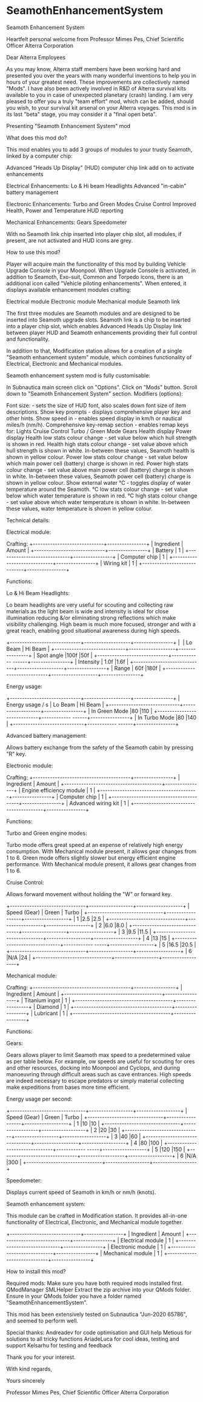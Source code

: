 # SeamothEnhancementSystem
 Seamoth Enhancement System

 Heartfelt personal welcome from
 Professor Mimes Pes, Chief Scientific Officer
 Alterra Corporation

 Dear Alterra Employees

 As you may know, Alterra staff members have been working hard and presented you over the years with many wonderful inventions to help you in hours of your greatest need. These improvements are collectively named "Mods". I have also been actively involved in R&D of Alterra survival kits available to you in case of unexpected planetary (crash) landing. I am very pleased to offer you a truly "team effort" mod, which can be added, should you wish, to your survival kit arsenal on your Alterra voyages.  This mod is in its last "beta" stage, you may consider it a "final open beta".

 Presenting "Seamoth Enhancement System" mod

 What does this mod do?

 This mod enables you to add 3 groups of modules to your trusty Seamoth, linked by a computer chip:

 Advanced "Heads Up Display" (HUD) computer chip link add on to activate enhancements

 Electrical Enhancements:
 Lo & Hi beam Headlights
 Advanced "in-cabin" battery management

 Electronic Enhancements:
 Turbo and Green Modes
 Cruise Control
 Improved Health, Power and Temperature HUD reporting

 Mechanical Enhancements:
 Gears
 Speedometer

 With no Seamoth link chip inserted into player chip slot, all modules, if present, are not activated and HUD icons are grey.

 How to use this mod?

 Player will acquire main the functionality of this mod by building Vehicle Upgrade Console in your Moonpool. When Upgrade Console is activated, in addition to Seamoth, Exo-suit, Common and Torpedo icons, there is an additional icon called "Vehicle piloting enhancements". When entered, it displays available enhancement modules crafting:

 Electrical module
 Electronic module
 Mechanical module
 Seamoth link

 The first three modules are Seamoth modules and are designed to be inserted into Seamoth upgrade slots. Seamoth link is a chip to be inserted into a player chip slot, which enables Advanced Heads Up Display link between player HUD and Seamoth enhancements providing their full control and functionality.

 In addition to that, Modification station allows for a creation of a single "Seamoth enhancement system" module, which combines functionality of Electrical, Electronic and Mechanical modules.

 Seamoth enhancement system mod is fully customisable:

 In Subnautica main screen click on "Options".
 Click on "Mods" button.
 Scroll down to "Seamoth Enhancement System" section.
 Modifiers (options):

 Font size: - sets the size of HUD font, also scales down font size of item descriptions.
 Show key prompts - displays comprehensive player key and other hints.
 Show speed in - enables speed display in km/h or nautical miles/h (nm/h).
 Comprehensive key-remap section - enables remap keys for:
 Lights
 Cruise Control
 Turbo / Green Mode
 Gears
 Health display
 Power display
 Health low stats colour change - set value below which hull strength is shown in red.
 Health high stats colour change - set value above which hull strength is shown in white.
 In-between these values, Seamoth health is shown in yellow colour.
 Power low stats colour change - set value below which main power cell (battery) charge is shown in red.
 Power high stats colour change - set value above main power cell (battery) charge is shown in white.
 In-between these values, Seamoth power cell (battery) charge is shown in yellow colour.
 Show external water °C - toggles display of water temperature around the Seamoth.
 °C low stats colour change - set value below which water temperature is shown in red.
 °C high stats colour change - set value above which water temperature is shown in white.
 ﻿In-between these values, water temperature is shown in yellow colour.


 Technical details:

 Electrical module:

 Crafting:
 +-----------------------------+----------------+
 | Ingredient   | Amount     |
 +-----------------------------+----------------+
 | Battery                      | 1  |
 +-----------------------------+----------------+
 | Computer chip         | 1  |
 +-----------------------------+----------------+
 | Wiring kit                   | 1  |
 +-----------------------------+----------------+

 Functions:

 Lo & Hi Beam Headlights:

 Lo beam headlights are very useful for scouting and collecting raw materials as the light beam is wide and intensity is ideal for close illumination reducing &/or eliminating strong reflections which make visibility challenging. High beam is much more focused, stronger and with a great reach, enabling good situational awareness during high speeds.

 +-----------------------------+-------------------+----------------+
 |                     ﻿ | Lo Beam       | Hi Beam    |
 +-----------------------------+-------------------+----------------+
 | Spot angle                |﻿100f         |﻿50f       |
 +-----------------------------+------------ ------+----------------+
 | Intensity                    | 1.0f         |﻿1.6f      |
 +-----------------------------+-------------------+----------------+
 | Range                        | 60f  ﻿|﻿180f     |
 +-----------------------------+-------------------+----------------+

 Energy usage:

 +-----------------------------+-------------------+----------------+
 | Energy usage / s      | Lo Beam       | Hi Beam    |
 +-----------------------------+-------------------+----------------+
 | In Green Mode         |80           |﻿110       |
 +-----------------------------+------------ ------+----------------+
 | In Turbo Mode         |80           |﻿140       |
 +-----------------------------+------------ ------+----------------+

 Advanced battery management:

 Allows battery exchange from the safety of the Seamoth cabin by pressing "R" key.


 Electronic module:

 Crafting:
 +----------------------------------------+----------------+
 | Ingredient                       | Amount     |
 +----------------------------------------+----------------+
 | Engine efficiency module    | 1﻿  |
 +----------------------------------------+----------------+
 | Computer chip                      | 1  |
 +----------------------------------------+----------------+
 | Advanced wiring kit              | 1  |
 +----------------------------------------+----------------+

 Functions:

 Turbo and Green engine modes:

 Turbo mode offers great speed at an expense of relatively high energy consumption. With Mechanical module present, it allows gear changes from 1 to 6.
 Green mode offers slightly slower but energy efficient engine performance. With Mechanical module present, it allows gear changes from 1 to 6.

 Cruise Control:

 Allows forward movement without holding the "W" or forward key.

 +-------------------------------+------------------+-------------------+
 |         Speed (Gear)      | Green﻿    | Turbo            |
 +-------------------------------+------------------+------------------+
 |﻿ 1      ﻿﻿﻿|﻿2.5   ﻿|﻿2.5  ﻿|
 +-------------------------------+------------------+------------------+
 | ﻿2      ﻿﻿﻿|﻿6.0   ﻿|﻿8.0  ﻿|
 +-------------------------------+------------------+------------------+
 | 3      ﻿﻿﻿|﻿9.5   ﻿|﻿11.5       |
 +-------------------------------+------------------+------------------+
 | 4      ﻿﻿﻿|13    ﻿|﻿15          |
 +-------------------------------+------------ -----+------------------+
 | 5      ﻿﻿﻿|16.5        |﻿20.5       |
 +-------------------------------+------------------+------------------+
 | 6      ﻿﻿﻿|N/A        |24          |
 +-------------------------------+------------------+------------------+


 Mechanical module:

 Crafting:
 +----------------------------------------+-----------------+
 | Ingredient                      | Amount      |
 +----------------------------------------+-----------------+
 | Titanium ingot                      | 1﻿  |
 +----------------------------------------+-----------------+
 | Diamond                                | 1  |
 +----------------------------------------+-----------------+
 | Lubricant                               | 1  |
 +----------------------------------------+-----------------+

 Functions:

 Gears:

 Gears allows player to limit Seamoth max speed to a predetermined value as per table below. For example, ow speeds are useful for scouting for ores and other resources, docking into Moonpool and Cyclops, and during manoeuvring through difficult areas such as cave entrances. High speeds are indeed necessary to escape predators or simply material collecting make expeditions from bases more time efficient.

 Energy usage per second:

 +-------------------------------+------------------+------------------+
 |         Speed (Gear)      | Green﻿    | Turbo            |
 +-------------------------------+------------------+------------------+
 |﻿ 1      ﻿﻿﻿|10   ﻿|10    ﻿|
 +-------------------------------+------------------+------------------+
 | ﻿2      ﻿﻿﻿|20   ﻿|﻿30    ﻿|
 +-------------------------------+------------------+------------------+
 | 3      ﻿﻿﻿|﻿40   ﻿|﻿60           |
 +-------------------------------+------------------+------------------+
 | 4      ﻿﻿﻿|80    ﻿|﻿100        |
 +-------------------------------+------------ -----+------------------+
 | 5      ﻿﻿﻿|120        |150         |
 +-------------------------------+------------------+------------------+
 | 6      ﻿﻿﻿|N/A        |300         |
 +-------------------------------+------------------+------------------+

 Speedometer:

 Displays current speed of Seamoth in km/h or nm/h (knots).


 Seamoth enhancement system:

 This module can be crafted in Modification station. It provides all-in-one functionality of Electrical, Electronic, and Mechanical module together.

 +-----------------------------+----------------+
 | Ingredient   | Amount     |
 +-----------------------------+----------------+
 | Electrical module     | 1  |
 +-----------------------------+----------------+
 | Electronic module    | 1  |
 +-----------------------------+----------------+
 | Mechanical module | 1  |
 +-----------------------------+----------------+

 How to install this mod?

 Required mods: Make sure you have both required mods installed first.
 QModManager﻿
 SMLHelper﻿﻿
 Extract the zip archive into your QMods folder.
 Ensure in your QMods folder you have a folder named "SeamothEnhancementSystem".

 This mod has been extensively tested on Subnautica "Jun-2020 65786", and seemed to perform well.

 Special thanks:
 Andreadev for code optimisation and GUI help
 Metious for solutions to all tricky functions
 AriadeLuca for cool ideas, testing and support
 Kelsarhu for testing and feedback

 Thank you for your interest.

 With kind regards,

 Yours sincerely

 Professor Mimes Pes, Chief Scientific Officer
 Alterra Corporation
